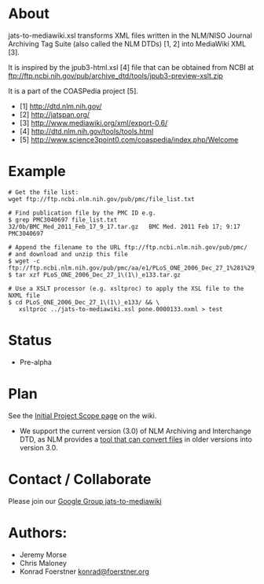 # About

jats-to-mediawiki.xsl transforms XML files written in the NLM/NISO Journal
Archiving Tag Suite (also called the NLM DTDs) [1, 2] into MediaWiki
XML [3].

It is inspired by the jpub3-html.xsl [4] file that can be
obtained from NCBI at
ftp://ftp.ncbi.nih.gov/pub/archive_dtd/tools/jpub3-preview-xslt.zip

It is a part of the COASPedia project [5].

* [1] http://dtd.nlm.nih.gov/
* [2] http://jatspan.org/
* [3] http://www.mediawiki.org/xml/export-0.6/
* [4] http://dtd.nlm.nih.gov/tools/tools.html
* [5] http://www.science3point0.com/coaspedia/index.php/Welcome

# Example

    # Get the file list:
    wget ftp://ftp.ncbi.nlm.nih.gov/pub/pmc/file_list.txt

    # Find publication file by the PMC ID e.g.
    $ grep PMC3040697 file_list.txt 
    32/0b/BMC_Med_2011_Feb_17_9_17.tar.gz	BMC Med. 2011 Feb 17; 9:17	PMC3040697

    # Append the filename to the URL ftp://ftp.ncbi.nlm.nih.gov/pub/pmc/
    # and download and unzip this file
    $ wget -c ftp://ftp.ncbi.nlm.nih.gov/pub/pmc/aa/e1/PLoS_ONE_2006_Dec_27_1%281%29_e133.tar.gz
    $ tar xzf PLoS_ONE_2006_Dec_27_1\(1\)_e133.tar.gz

    # Use a XSLT processor (e.g. xsltproc) to apply the XSL file to the NXML file
    $ cd PLoS_ONE_2006_Dec_27_1\(1\)_e133/ && \
       xsltproc ../jats-to-mediawiki.xsl pone.0000133.nxml > test

# Status

* Pre-alpha

# Plan

See the [Initial Project Scope page](https://github.com/konrad/JATS-to-Mediawiki/wiki/Initial-Project-Scope)
on the wiki.

* We support the current version (3.0) of NLM Archiving and Interchange
  DTD, as NLM provides a [tool that can convert
  files](http://dtd.nlm.nih.gov/tools/tools.html)
  in older versions into version 3.0.

# Contact / Collaborate

Please join our [Google Group jats-to-mediawiki](https://groups.google.com/forum/?fromgroups#!forum/jats-to-mediawiki)

# Authors:

* Jeremy Morse
* Chris Maloney
* Konrad Foerstner <konrad@foerstner.org>
